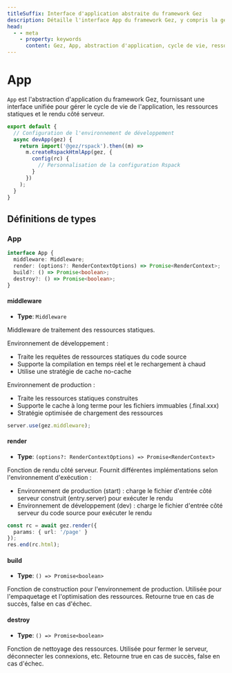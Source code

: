 ```yaml
---
titleSuffix: Interface d'application abstraite du framework Gez
description: Détaille l'interface App du framework Gez, y compris la gestion du cycle de vie des applications, le traitement des ressources statiques et le rendu côté serveur, aidant les développeurs à comprendre et utiliser les fonctionnalités clés de l'application.
head:
  - - meta
    - property: keywords
      content: Gez, App, abstraction d'application, cycle de vie, ressources statiques, rendu côté serveur, API
---
```


# App

`App` est l'abstraction d'application du framework Gez, fournissant une interface unifiée pour gérer le cycle de vie de l'application, les ressources statiques et le rendu côté serveur.

```ts title="entry.node.ts"
export default {
  // Configuration de l'environnement de développement
  async devApp(gez) {
    return import('@gez/rspack').then((m) =>
      m.createRspackHtmlApp(gez, {
        config(rc) {
          // Personnalisation de la configuration Rspack
        }
      })
    );
  }
}
```

## Définitions de types
### App

```ts
interface App {
  middleware: Middleware;
  render: (options?: RenderContextOptions) => Promise<RenderContext>;
  build?: () => Promise<boolean>;
  destroy?: () => Promise<boolean>;
}
```

#### middleware

- **Type**: `Middleware`

Middleware de traitement des ressources statiques.

Environnement de développement :
- Traite les requêtes de ressources statiques du code source
- Supporte la compilation en temps réel et le rechargement à chaud
- Utilise une stratégie de cache no-cache

Environnement de production :
- Traite les ressources statiques construites
- Supporte le cache à long terme pour les fichiers immuables (.final.xxx)
- Stratégie optimisée de chargement des ressources

```ts
server.use(gez.middleware);
```

#### render

- **Type**: `(options?: RenderContextOptions) => Promise<RenderContext>`

Fonction de rendu côté serveur. Fournit différentes implémentations selon l'environnement d'exécution :
- Environnement de production (start) : charge le fichier d'entrée côté serveur construit (entry.server) pour exécuter le rendu
- Environnement de développement (dev) : charge le fichier d'entrée côté serveur du code source pour exécuter le rendu

```ts
const rc = await gez.render({
  params: { url: '/page' }
});
res.end(rc.html);
```

#### build

- **Type**: `() => Promise<boolean>`

Fonction de construction pour l'environnement de production. Utilisée pour l'empaquetage et l'optimisation des ressources. Retourne true en cas de succès, false en cas d'échec.

#### destroy

- **Type**: `() => Promise<boolean>`

Fonction de nettoyage des ressources. Utilisée pour fermer le serveur, déconnecter les connexions, etc. Retourne true en cas de succès, false en cas d'échec.